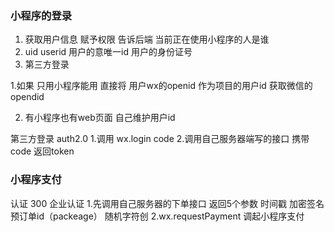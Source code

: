 
### 小程序的登录 
1. 获取用户信息  赋予权限  告诉后端 当前正在使用小程序的人是谁
2. uid userid 用户的意唯一id 用户的身份证号
3.  第三方登录

1.如果 只用小程序能用 直接将 用户wx的openid 作为项目的用户id 
  获取微信的opendid

2. 有小程序也有web页面  自己维护用户id

第三方登录 auth2.0
1.调用 wx.login code
2.调用自己服务器端写的接口   携带code 返回token
### 小程序支付 
认证 300 企业认证
1.先调用自己服务器的下单接口  返回5个参数 时间戳 加密签名 预订单id（packeage） 随机字符创
2.wx.requestPayment  调起小程序支付